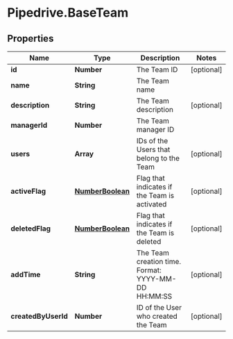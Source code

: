 # Pipedrive.BaseTeam

## Properties

Name | Type | Description | Notes
------------ | ------------- | ------------- | -------------
**id** | **Number** | The Team ID | [optional] 
**name** | **String** | The Team name | 
**description** | **String** | The Team description | [optional] 
**managerId** | **Number** | The Team manager ID | 
**users** | **Array** | IDs of the Users that belong to the Team | [optional] 
**activeFlag** | [**NumberBoolean**](NumberBoolean.md) | Flag that indicates if the Team is activated | [optional] 
**deletedFlag** | [**NumberBoolean**](NumberBoolean.md) | Flag that indicates if the Team is deleted | [optional] 
**addTime** | **String** | The Team creation time. Format: YYYY-MM-DD HH:MM:SS | [optional] 
**createdByUserId** | **Number** | ID of the User who created the Team | [optional] 


